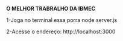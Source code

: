 **O MELHOR TRABRALHO DA IBMEC**

1-Joga no terminal essa porra 
node server.js 

2-Acesse o endereço: http://localhost:3000
